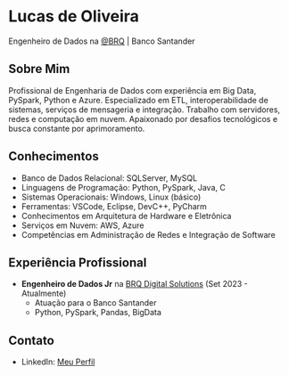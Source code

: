 # Lucas de Oliveira
Engenheiro de Dados na [@BRQ](https://github.com/BRQ) | Banco Santander

## Sobre Mim
Profissional de Engenharia de Dados com experiência em Big Data, PySpark, Python e Azure. Especializado em ETL, interoperabilidade de sistemas, serviços de mensageria e integração. Trabalho com servidores, redes e computação em nuvem. Apaixonado por desafios tecnológicos e busca constante por aprimoramento.

## Conhecimentos
- Banco de Dados Relacional: SQLServer, MySQL
- Linguagens de Programação: Python, PySpark, Java, C
- Sistemas Operacionais: Windows, Linux (básico)
- Ferramentas: VSCode, Eclipse, DevC++, PyCharm
- Conhecimentos em Arquitetura de Hardware e Eletrônica
- Serviços em Nuvem: AWS, Azure
- Competências em Administração de Redes e Integração de Software

## Experiência Profissional
- **Engenheiro de Dados Jr** na [BRQ Digital Solutions](https://github.com/BRQ) (Set 2023 - Atualmente)
  - Atuação para o Banco Santander
  - Python, PySpark, Pandas, BigData

## Contato
- LinkedIn: [Meu Perfil](https://www.linkedin.com/in/oliveiraolucas)

